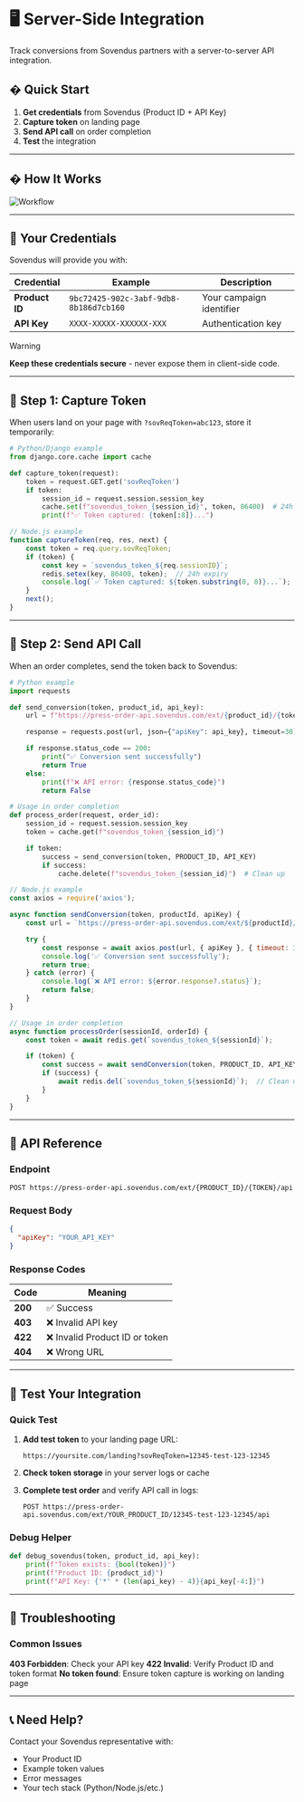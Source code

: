 # 🖥️ Server-Side Integration

Track conversions from Sovendus partners with a server-to-server API integration.

## � Quick Start

1. **Get credentials** from Sovendus (Product ID + API Key)
2. **Capture token** on landing page
3. **Send API call** on order completion
4. **Test** the integration

---

## � How It Works

![Workflow](https://raw.githubusercontent.com/Sovendus-GmbH/Sovendus-Integrations-Documentation/main/checkout-products/workflowimg.png)

---

## 🔑 Your Credentials

Sovendus will provide you with:

| Credential | Example | Description |
|------------|---------|-------------|
| **Product ID** | `9bc72425-902c-3abf-9db8-8b186d7cb160` | Your campaign identifier |
| **API Key** | `XXXX-XXXXX-XXXXXX-XXX` | Authentication key |

> [!WARNING]
> **Keep these credentials secure** - never expose them in client-side code.

---

## 📝 Step 1: Capture Token

When users land on your page with `?sovReqToken=abc123`, store it temporarily:

```python
# Python/Django example
from django.core.cache import cache

def capture_token(request):
    token = request.GET.get('sovReqToken')
    if token:
        session_id = request.session.session_key
        cache.set(f"sovendus_token_{session_id}", token, 86400)  # 24h expiry
        print(f"✅ Token captured: {token[:8]}...")
```

```javascript
// Node.js example
function captureToken(req, res, next) {
    const token = req.query.sovReqToken;
    if (token) {
        const key = `sovendus_token_${req.sessionID}`;
        redis.setex(key, 86400, token);  // 24h expiry
        console.log(`✅ Token captured: ${token.substring(0, 8)}...`);
    }
    next();
}
```

---

## 🎯 Step 2: Send API Call

When an order completes, send the token back to Sovendus:

```python
# Python example
import requests

def send_conversion(token, product_id, api_key):
    url = f"https://press-order-api.sovendus.com/ext/{product_id}/{token}/api"

    response = requests.post(url, json={"apiKey": api_key}, timeout=30)

    if response.status_code == 200:
        print("✅ Conversion sent successfully")
        return True
    else:
        print(f"❌ API error: {response.status_code}")
        return False

# Usage in order completion
def process_order(request, order_id):
    session_id = request.session.session_key
    token = cache.get(f"sovendus_token_{session_id}")

    if token:
        success = send_conversion(token, PRODUCT_ID, API_KEY)
        if success:
            cache.delete(f"sovendus_token_{session_id}")  # Clean up
```

```javascript
// Node.js example
const axios = require('axios');

async function sendConversion(token, productId, apiKey) {
    const url = `https://press-order-api.sovendus.com/ext/${productId}/${token}/api`;

    try {
        const response = await axios.post(url, { apiKey }, { timeout: 30000 });
        console.log('✅ Conversion sent successfully');
        return true;
    } catch (error) {
        console.log(`❌ API error: ${error.response?.status}`);
        return false;
    }
}

// Usage in order completion
async function processOrder(sessionId, orderId) {
    const token = await redis.get(`sovendus_token_${sessionId}`);

    if (token) {
        const success = await sendConversion(token, PRODUCT_ID, API_KEY);
        if (success) {
            await redis.del(`sovendus_token_${sessionId}`);  // Clean up
        }
    }
}
```

---

## 📡 API Reference

### Endpoint

```
POST https://press-order-api.sovendus.com/ext/{PRODUCT_ID}/{TOKEN}/api
```

### Request Body

```json
{
  "apiKey": "YOUR_API_KEY"
}
```

### Response Codes

| Code | Meaning |
|------|---------|
| **200** | ✅ Success |
| **403** | ❌ Invalid API key |
| **422** | ❌ Invalid Product ID or token |
| **404** | ❌ Wrong URL |

---

## 🧪 Test Your Integration

### Quick Test

1. **Add test token** to your landing page URL:

   ```
   https://yoursite.com/landing?sovReqToken=12345-test-123-12345
   ```

2. **Check token storage** in your server logs or cache

3. **Complete test order** and verify API call in logs:

   ```
   POST https://press-order-api.sovendus.com/ext/YOUR_PRODUCT_ID/12345-test-123-12345/api
   ```

### Debug Helper

```python
def debug_sovendus(token, product_id, api_key):
    print(f"Token exists: {bool(token)}")
    print(f"Product ID: {product_id}")
    print(f"API Key: {'*' * (len(api_key) - 4)}{api_key[-4:]}")
```

---

## 🔧 Troubleshooting

### Common Issues

**403 Forbidden**: Check your API key
**422 Invalid**: Verify Product ID and token format
**No token found**: Ensure token capture is working on landing page

---

## 📞 Need Help?

Contact your Sovendus representative with:

- Your Product ID
- Example token values
- Error messages
- Your tech stack (Python/Node.js/etc.)

